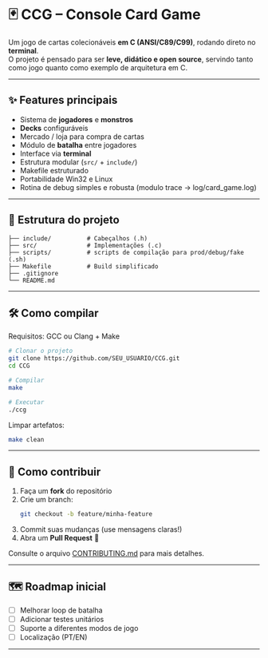# 🃏 CCG – Console Card Game

Um jogo de cartas colecionáveis **em C (ANSI/C89/C99)**, rodando direto no **terminal**.  
O projeto é pensado para ser **leve, didático e open source**, servindo tanto como jogo quanto como exemplo de arquitetura em C.

---

## ✨ Features principais
- Sistema de **jogadores** e **monstros**
- **Decks** configuráveis
- Mercado / loja para compra de cartas
- Módulo de **batalha** entre jogadores
- Interface via **terminal**
- Estrutura modular (`src/` + `include/`)
- Makefile estruturado
- Portabilidade Win32 e Linux
- Rotina de debug simples e robusta (modulo trace -> log/card_game.log)

---

## 📂 Estrutura do projeto
```
├── include/          # Cabeçalhos (.h)
├── src/              # Implementações (.c)
├── scripts/          # scripts de compilação para prod/debug/fake (.sh)
├── Makefile          # Build simplificado
├── .gitignore
└── README.md
```

---

## 🛠️ Como compilar
Requisitos: GCC ou Clang + Make

```bash
# Clonar o projeto
git clone https://github.com/SEU_USUARIO/CCG.git
cd CCG

# Compilar
make

# Executar
./ccg
```

Limpar artefatos:
```bash
make clean
```

---

## 🤝 Como contribuir
1. Faça um **fork** do repositório
2. Crie um branch:
   ```bash
   git checkout -b feature/minha-feature
   ```
3. Commit suas mudanças (use mensagens claras!)
4. Abra um **Pull Request** 🎉

Consulte o arquivo [CONTRIBUTING.md](CONTRIBUTING.md) para mais detalhes.

---

## 🗺️ Roadmap inicial
- [ ] Melhorar loop de batalha
- [ ] Adicionar testes unitários
- [ ] Suporte a diferentes modos de jogo
- [ ] Localização (PT/EN)

---
